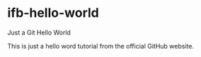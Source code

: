 # ifb-hello-world
Just a Git Hello World

This is just a hello word tutorial from the official GitHub website.
